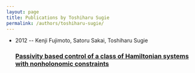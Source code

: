 ```yaml
---
layout: page
title: Publications by Toshiharu Sugie
permalink: /authors/toshiharu-sugie/
---
```


<ul class="post-list">
<li><span class='post-meta'>2012 -- Kenji Fujimoto, Satoru Sakai, Toshiharu Sugie</span><h3><a class='post-link' href='../../passivity-based-control-of-a-class-of-hamiltonian-systems-with-nonholonomic-constraints'>Passivity based control of a class of Hamiltonian systems with nonholonomic constraints</a></h3></li>

</ul>

